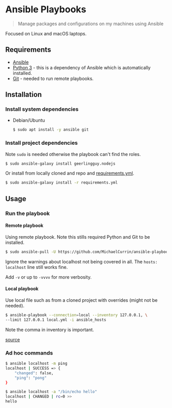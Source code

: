# Ansible Playbooks
> Manage packages and configurations on my machines using Ansible

Focused on Linux and macOS laptops.


## Requirements

- [Ansible](https://ansible.com)
- [Python 3](python.org/) - this is a dependency of Ansible which is automatically installed.
- [Git](https://git-scm.com/) - needed to run remote playbooks.


## Installation

### Install system dependencies

- Debian/Ubuntu
    ```sh
    $ sudo apt install -y ansible git
    ```

### Install project dependencies

Note `sudo` is needed otherwise the playbook can't find the roles.

```sh
$ sudo ansible-galaxy install geerlingguy.nodejs
```

Or install from locally cloned and repo and [requirements.yml](/requirements.yml).

```sh
$ sudo ansible-galaxy install -r requirements.yml
```


## Usage

### Run the playbook

#### Remote playbook

Using remote playbook. Note this stills required Python and Git to be installed.

```sh
$ sudo ansible-pull -U https://github.com/MichaelCurrin/ansible-playbooks.git local.yml
```

Ignore the warnings about localhost not being covered in all. The `hosts: localhost` line still works fine.

Add `-v` or up to `-vvvv` for more verbosity.

#### Local playbook

Use local file such as from a cloned project with overrides (might not be needed).

```sh
$ ansible-playbook --connection=local --inventory 127.0.0.1, \
--limit 127.0.0.1 local.yml -i ansible_hosts
```

Note the comma in inventory is important.

[source](https://www.middlewareinventory.com/blog/run-ansible-playbook-locally/)

### Ad hoc commands

```sh
$ ansible localhost -m ping
localhost | SUCCESS => {
    "changed": false,
    "ping": "pong"
}
```

```sh
$ ansible localhost -a "/bin/echo hello"
localhost | CHANGED | rc=0 >>
hello
```
